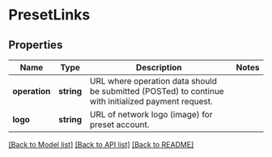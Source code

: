 # PresetLinks

## Properties
Name | Type | Description | Notes
------------ | ------------- | ------------- | -------------
**operation** | **string** | URL where operation data should be submitted (POSTed) to continue with initialized payment request. | 
**logo** | **string** | URL of network logo (image) for preset account. | 

[[Back to Model list]](../README.md#documentation-for-models) [[Back to API list]](../README.md#documentation-for-api-endpoints) [[Back to README]](../README.md)


